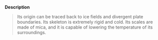 **Description**
> Its origin can be traced back to ice fields and divergent plate boundaries. Its skeleton is extremely rigid and cold. Its scales are made of mica, and it is capable of lowering the temperature of its surroundings.